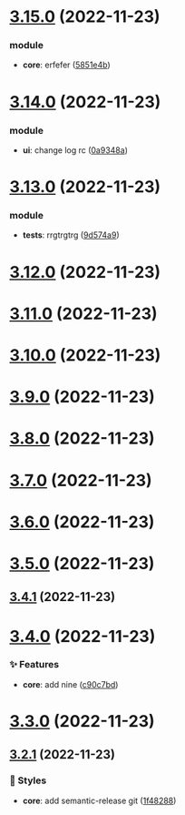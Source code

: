 # [3.15.0](https://github.com/basantech89/semantic-cli-test/compare/v3.14.0...v3.15.0) (2022-11-23)


### module

* **core**: erfefer ([5851e4b](https://github.com/basantech89/semantic-cli-test/commit/5851e4b))

# [3.14.0](https://github.com/basantech89/semantic-cli-test/compare/v3.13.0...v3.14.0) (2022-11-23)


### module

* **ui**: change log rc ([0a9348a](https://github.com/basantech89/semantic-cli-test/commit/0a9348a))

# [3.13.0](https://github.com/basantech89/semantic-cli-test/compare/v3.12.0...v3.13.0) (2022-11-23)


### module

* **tests**: rrgtrgtrg ([9d574a9](https://github.com/basantech89/semantic-cli-test/commit/9d574a9))

# [3.12.0](https://github.com/basantech89/semantic-cli-test/compare/v3.11.0...v3.12.0) (2022-11-23)

# [3.11.0](https://github.com/basantech89/semantic-cli-test/compare/v3.10.0...v3.11.0) (2022-11-23)

# [3.10.0](https://github.com/basantech89/semantic-cli-test/compare/v3.9.0...v3.10.0) (2022-11-23)

# [3.9.0](https://github.com/basantech89/semantic-cli-test/compare/v3.8.0...v3.9.0) (2022-11-23)

# [3.8.0](https://github.com/basantech89/semantic-cli-test/compare/v3.7.0...v3.8.0) (2022-11-23)

# [3.7.0](https://github.com/basantech89/semantic-cli-test/compare/v3.6.0...v3.7.0) (2022-11-23)

# [3.6.0](https://github.com/basantech89/semantic-cli-test/compare/v3.5.0...v3.6.0) (2022-11-23)

# [3.5.0](https://github.com/basantech89/semantic-cli-test/compare/v3.4.1...v3.5.0) (2022-11-23)

## [3.4.1](https://github.com/basantech89/semantic-cli-test/compare/v3.4.0...v3.4.1) (2022-11-23)

# [3.4.0](https://github.com/basantech89/semantic-cli-test/compare/v3.3.0...v3.4.0) (2022-11-23)


### ✨ Features

* **core**: add nine ([c90c7bd](https://github.com/basantech89/semantic-cli-test/commit/c90c7bd))

# [3.3.0](https://github.com/basantech89/semantic-cli-test/compare/v3.2.1...v3.3.0) (2022-11-23)

## [3.2.1](https://github.com/basantech89/semantic-cli-test/compare/v3.2.0...v3.2.1) (2022-11-23)


### 💄 Styles

* **core**: add semantic-release git ([1f48288](https://github.com/basantech89/semantic-cli-test/commit/1f48288))
